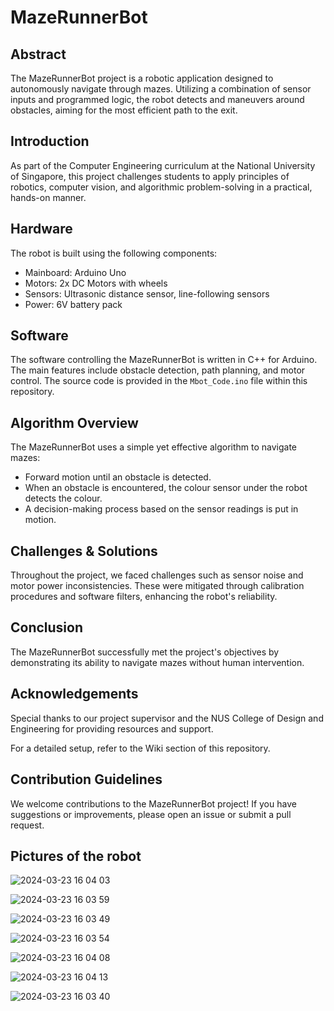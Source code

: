 # MazeRunnerBot

## Abstract
The MazeRunnerBot project is a robotic application designed to autonomously navigate through mazes. Utilizing a combination of sensor inputs and programmed logic, the robot detects and maneuvers around obstacles, aiming for the most efficient path to the exit.

## Introduction
As part of the Computer Engineering curriculum at the National University of Singapore, this project challenges students to apply principles of robotics, computer vision, and algorithmic problem-solving in a practical, hands-on manner.

## Hardware
The robot is built using the following components:
- Mainboard: Arduino Uno
- Motors: 2x DC Motors with wheels
- Sensors: Ultrasonic distance sensor, line-following sensors
- Power: 6V battery pack

## Software
The software controlling the MazeRunnerBot is written in C++ for Arduino. The main features include obstacle detection, path planning, and motor control. The source code is provided in the `Mbot_Code.ino` file within this repository.

## Algorithm Overview
The MazeRunnerBot uses a simple yet effective algorithm to navigate mazes:
- Forward motion until an obstacle is detected.
- When an obstacle is encountered, the colour sensor under the robot detects the colour.
- A decision-making process based on the sensor readings is put in motion.

## Challenges & Solutions
Throughout the project, we faced challenges such as sensor noise and motor power inconsistencies. These were mitigated through calibration procedures and software filters, enhancing the robot's reliability.

## Conclusion
The MazeRunnerBot successfully met the project's objectives by demonstrating its ability to navigate mazes without human intervention.

## Acknowledgements
Special thanks to our project supervisor and the NUS College of Design and Engineering for providing resources and support.

For a detailed setup, refer to the Wiki section of this repository.

## Contribution Guidelines
We welcome contributions to the MazeRunnerBot project! If you have suggestions or improvements, please open an issue or submit a pull request.

## Pictures of the robot

![2024-03-23 16 04 03](https://github.com/ymirmeddeb/MazeRunnerBot/assets/74667654/fbf5975c-077f-41e2-b887-d2259ee97d02)

![2024-03-23 16 03 59](https://github.com/ymirmeddeb/MazeRunnerBot/assets/74667654/8d925482-481d-42df-bd40-bfaab9c4b6ab)

![2024-03-23 16 03 49](https://github.com/ymirmeddeb/MazeRunnerBot/assets/74667654/bedf7055-c81f-4e68-be8a-285e8ad61bf2)

![2024-03-23 16 03 54](https://github.com/ymirmeddeb/MazeRunnerBot/assets/74667654/b8bf87aa-1032-40df-a672-349aa97880c8)

![2024-03-23 16 04 08](https://github.com/ymirmeddeb/MazeRunnerBot/assets/74667654/ce1d0247-8395-4b77-bd3c-9618cd71f9de)

![2024-03-23 16 04 13](https://github.com/ymirmeddeb/MazeRunnerBot/assets/74667654/d6409a6f-5b1b-4f85-a8d9-e9734dccdf20)

![2024-03-23 16 03 40](https://github.com/ymirmeddeb/MazeRunnerBot/assets/74667654/df9841d1-6484-41e2-a1fb-d3ae99b0687d)
